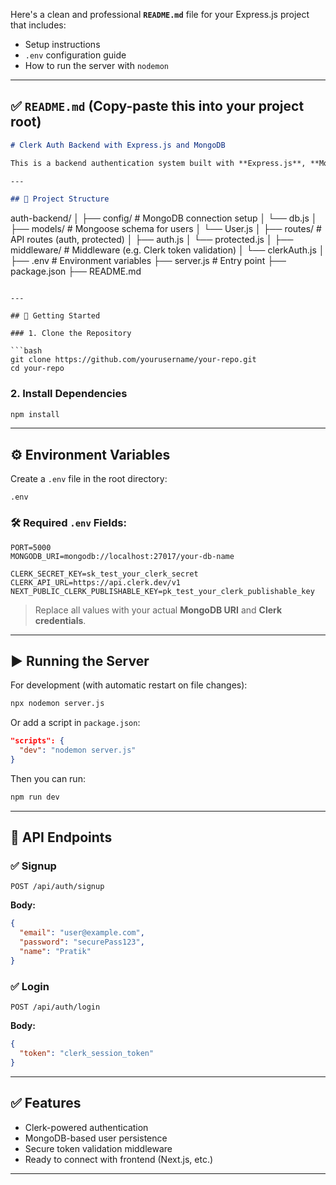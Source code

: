 Here's a clean and professional **`README.md`** file for your Express.js project that includes:

* Setup instructions
* `.env` configuration guide
* How to run the server with `nodemon`

---

## ✅ `README.md` (Copy-paste this into your project root)

```md
# Clerk Auth Backend with Express.js and MongoDB

This is a backend authentication system built with **Express.js**, **MongoDB**, and **Clerk API**. It supports signup and login functionality, with secure session validation through Clerk.

---

## 📁 Project Structure

```

auth-backend/
│
├── config/           # MongoDB connection setup
│   └── db.js
│
├── models/           # Mongoose schema for users
│   └── User.js
│
├── routes/           # API routes (auth, protected)
│   ├── auth.js
│   └── protected.js
│
├── middleware/       # Middleware (e.g. Clerk token validation)
│   └── clerkAuth.js
│
├── .env              # Environment variables
├── server.js         # Entry point
├── package.json
├── README.md

````

---

## 🚀 Getting Started

### 1. Clone the Repository

```bash
git clone https://github.com/yourusername/your-repo.git
cd your-repo
````

### 2. Install Dependencies

```bash
npm install
```

---

## ⚙️ Environment Variables

Create a `.env` file in the root directory:

```
.env
```

### 🛠️ Required `.env` Fields:

```env
PORT=5000
MONGODB_URI=mongodb://localhost:27017/your-db-name

CLERK_SECRET_KEY=sk_test_your_clerk_secret
CLERK_API_URL=https://api.clerk.dev/v1
NEXT_PUBLIC_CLERK_PUBLISHABLE_KEY=pk_test_your_clerk_publishable_key
```

> Replace all values with your actual **MongoDB URI** and **Clerk credentials**.

---

## ▶️ Running the Server

For development (with automatic restart on file changes):

```bash
npx nodemon server.js
```

Or add a script in `package.json`:

```json
"scripts": {
  "dev": "nodemon server.js"
}
```

Then you can run:

```bash
npm run dev
```

---

## 📮 API Endpoints

### ✅ Signup

```
POST /api/auth/signup
```

**Body:**

```json
{
  "email": "user@example.com",
  "password": "securePass123",
  "name": "Pratik"
}
```

### ✅ Login

```
POST /api/auth/login
```

**Body:**

```json
{
  "token": "clerk_session_token"
}
```

---

## ✅ Features

* Clerk-powered authentication
* MongoDB-based user persistence
* Secure token validation middleware
* Ready to connect with frontend (Next.js, etc.)

---


